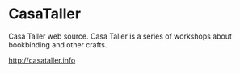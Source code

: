 CasaTaller
==========

Casa Taller web source. Casa Taller is a series of workshops about bookbinding and other crafts.

http://casataller.info

